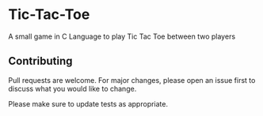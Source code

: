 # Tic-Tac-Toe
A small game in C Language to play Tic Tac Toe between two players


## Contributing
Pull requests are welcome. For major changes, please open an issue first to discuss what you would like to change.

Please make sure to update tests as appropriate.
